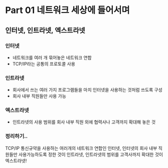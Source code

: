 # Part 01 네트워크 세상에 들어서며 

## 인터넷, 인트라넷, 엑스트라넷 

### 인터넷
- 네트워크를 여러 개 묶어놓은 네트워크 연합
- TCP/IP라는 공통의 프로토콜 사용

### 인트라넷 
- 회사에서 쓰는 여러 가지 프로그램들을 마치 인터넷을 사용하는 것처럼 쓰도록 구성
- 회사 내부 직원들만 사용 가능

### 엑스트라넷
- 인트라넷의 사용 범위를 회사 내부 직원 외에 협력사나 고객까지 확대해 놓은 것

### 정리하기..
TCP/IP 통신규약을 사용하는 여러개의 네트워크 연합인 인터넷, 인터넷의 회사 내부 직원들만 사용가능하도록 정한 것이 인트라넷, 인트라넷의 범위를 고객사까지 확대한 것이 엑스트라넷!
